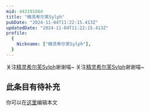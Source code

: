 ```yaml
---
mid: 442191864
title: "精灵希尔芙Sylph"
pubDate: "2024-11-04T11:22:15.413Z"
updatedDate: "2024-11-04T11:22:15.413Z"
profile:
  {
    Nickname: ["精灵希尔芙Sylph"],
  }
---
```


关注[精灵希尔芙Sylph](https://space.bilibili.com/442191864)谢谢喵~ 关注[精灵希尔芙Sylph](https://space.bilibili.com/442191864)谢谢喵~

## 此条目有待补充
你可以在[这里](https://github.com/Yuhanawa/VTuber.ICU/edit/master/src/content/v/精灵希尔芙Sylph/index.md)编辑本文
